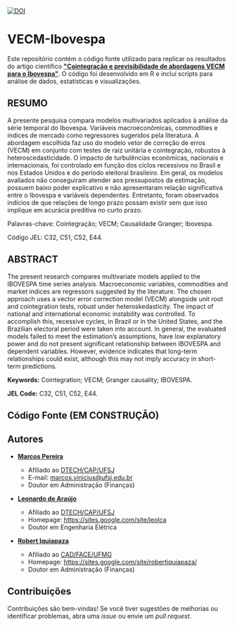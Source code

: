 [![DOI](https://zenodo.org/badge/DOI/10.12660/rbfin.v18n2.2020.79162.svg)](https://doi.org/10.12660/rbfin.v18n2.2020.79162)

# VECM-Ibovespa
Este repositório contém o código fonte utilizado para replicar os resultados do artigo científico **["Cointegração e previsibilidade de abordagens VECM para o Ibovespa"](https://doi.org/10.12660/rbfin.v18n2.2020.79162)**. O código foi desenvolvido em R e inclui scripts para análise de dados, estatísticas e visualizações.

## RESUMO
A presente pesquisa compara modelos multivariados aplicados à análise da série temporal do Ibovespa. Variáveis macroeconômicas, commodities e índices de mercado como regressores sugeridos pela literatura. A abordagem escolhida faz uso
do modelo vetor de correção de erros (VECM) em conjunto com testes de raiz unitária e cointegração, robustos à heteroscedasticidade. O impacto de turbulências econômicas, nacionais e internacionais, foi controlado em função dos ciclos recessivos no Brasil e nos Estados Unidos e do período eleitoral brasileiro. Em geral, os modelos avaliados não conseguiram atender aos pressupostos da estimação, possuem baixo poder explicativo e não apresentaram relação significativa entre o Ibovespa e variáveis dependentes. Entretanto, foram observados indícios de que relações de longo prazo possam existir sem que isso implique em acurácia preditiva no curto prazo.

Palavras-chave: Cointegração; VECM; Causalidade Granger; Ibovespa.

Código JEL: C32, C51, C52, E44.

## ABSTRACT
The present research compares multivariate models applied to the IBOVESPA time series analysis. Macroeconomic variables, commodities and market indices are regressors suggested by the literature. The chosen approach uses a vector error correction model (VECM) alongside unit root and cointegration tests, robust under heteroskedasticity. The impact of national and international economic instability was controlled. To accomplish this, recessive cycles, in Brazil or in the United States, and the Brazilian electoral period were taken into account. In general, the evaluated models failed to meet the estimation’s assumptions, have low explanatory power and do not present significant relationship between IBOVESPA and dependent variables. However, evidence indicates that long-term relationships could exist, although this may not imply accuracy in short-term predictions.

**Keywords:** Cointegration; VECM; Granger causality; IBOVESPA.

**JEL Code:** C32, C51, C52, E44.

## Código Fonte (EM CONSTRUÇÃO)

## Autores

- **[Marcos Pereira](http://lattes.cnpq.br/1294789533388093)**  
  - Afiliado ao [DTECH/CAP/UFSJ](https://ufsj.edu.br/dtech/corpo_docente.php)  
  - E-mail: marcos.vinicius@ufsj.edu.br
  - Doutor em Administração (Finanças)

- **[Leonardo de Araújo](http://lattes.cnpq.br/9986835732512415)**  
  - Afiliado ao [DTECH/CAP/UFSJ](https://ufsj.edu.br/dtech/corpo_docente.php)  
  - Homepage: https://sites.google.com/site/leolca
  - Doutor em Engenharia Elétrica

- **[Robert Iquiapaza](http://lattes.cnpq.br/4502340100367919)**  
  - Afiliado ao [CAD/FACE/UFMG](https://www.face.ufmg.br/departamentos/ciencias-administrativas/o-departamento.html)
  - Homepage: https://sites.google.com/site/robertiquiapaza/
  - Doutor em Administração (Finanças)

## Contribuições

Contribuições são bem-vindas! Se você tiver sugestões de melhorias ou identificar problemas, abra uma *issue* ou envie um *pull request*.

